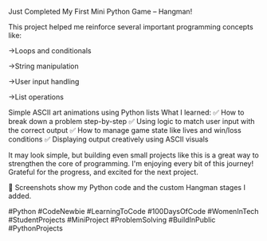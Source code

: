  Just Completed My First Mini Python Game – Hangman!

This project helped me reinforce several important programming concepts like:

->Loops and conditionals

->String manipulation

->User input handling

->List operations

Simple ASCII art animations using Python lists
What I learned:
✅ How to break down a problem step-by-step
✅ Using logic to match user input with the correct output
✅ How to manage game state like lives and win/loss conditions
✅ Displaying output creatively using ASCII visuals

It may look simple, but building even small projects like this is a great way to strengthen the core of programming. I'm enjoying every bit of this journey!
Grateful for the progress, and excited for the next project.

📸 Screenshots show my Python code and the custom Hangman stages I added.

#Python #CodeNewbie #LearningToCode #100DaysOfCode #WomenInTech #StudentProjects #MiniProject #ProblemSolving #BuildInPublic #PythonProjects

